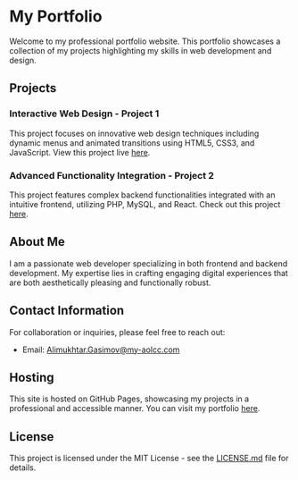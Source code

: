 # My Portfolio

Welcome to my professional portfolio website. This portfolio showcases a collection of my projects highlighting my skills in web development and design.

## Projects

### Interactive Web Design - Project 1
This project focuses on innovative web design techniques including dynamic menus and animated transitions using HTML5, CSS3, and JavaScript. View this project live [here](https://github.com/alimukhtargasimov).

### Advanced Functionality Integration - Project 2
This project features complex backend functionalities integrated with an intuitive frontend, utilizing PHP, MySQL, and React. Check out this project [here](https://github.com/alimukhtargasimov).

## About Me

I am a passionate web developer specializing in both frontend and backend development. My expertise lies in crafting engaging digital experiences that are both aesthetically pleasing and functionally robust.

## Contact Information

For collaboration or inquiries, please feel free to reach out:
- Email: [Alimukhtar.Gasimov@my-aolcc.com](mailto:Alimukhtar.Gasimov@my-aolcc.com)

## Hosting

This site is hosted on GitHub Pages, showcasing my projects in a professional and accessible manner. You can visit my portfolio [here](https://github.com/alimukhtargasimov).

## License

This project is licensed under the MIT License - see the [LICENSE.md](LICENSE.md) file for details.
